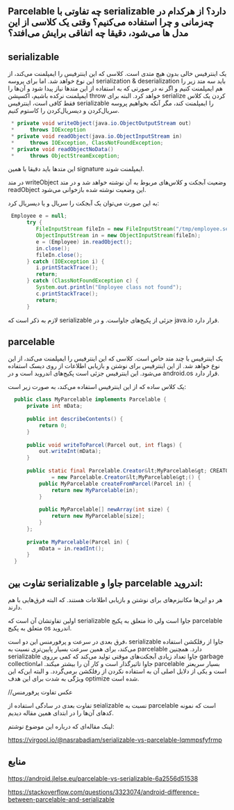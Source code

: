 Parcelable چه تفاوتی با serializable دارد؟ از هرکدام در چه‌زمانی و چرا استفاده می‌کنیم؟ وقتی یک کلاسی از این مدل ها می‌شود، دقیقا چه اتفاقی برایش می‌افتد؟
---




serializable
---
  
یک اینترفیس خالی بدون هیچ متدی است. کلاسی که این اینترفیس را ایمپلمنت می‌کند، از این نوع خواهد شد. اما برای پروسه serialization & deserialization باید سه متد زیر را هم ایمپلمنت کنیم و اگر نه در صورتی که به استفاده از این متد‌ها نیاز پیدا شود و آن‌ها را ایمپلمنت نرکده باشیم، اکسپشن throw خواهد کرد.
البته برای serialize کردن یک کلاس فقط کافی است، اینترفیس serializable را ایمپلمنت کند، مگر آنکه بخواهیم پروسه سریال‌کردن و دیسریال‌کردن را کاستوم کنیم.



```java
 * private void writeObject(java.io.ObjectOutputStream out)
 *     throws IOException
 * private void readObject(java.io.ObjectInputStream in)
 *     throws IOException, ClassNotFoundException;
 * private void readObjectNoData()
 *     throws ObjectStreamException;
```

این متدها باید دقیقا با همین signature  ایمپلمنت شوند.

در متد writeObject  وضعیت آبجکت و کلاس‌های مربوط به آن نوشته خواهد شد و در متد readObject  این وضعیت نوشته شده بازخوانی می‌شود.


به این صورت می‌توان یک آبجکت را سریال و یا دیسریال کرد: 
```java
 Employee e = null;
      try {
         FileInputStream fileIn = new FileInputStream("/tmp/employee.ser");
         ObjectInputStream in = new ObjectInputStream(fileIn);
         e = (Employee) in.readObject();
         in.close();
         fileIn.close();
      } catch (IOException i) {
         i.printStackTrace();
         return;
      } catch (ClassNotFoundException c) {
         System.out.println("Employee class not found");
         c.printStackTrace();
         return;
      }
```
لازم به ذکر است که serializable جزئی از پکیج‌های جاواست. و در java.io  قرار دارد.


parcelable
---


یک اینترفیس با چند متد خاص است. کلاسی که این اینترفیس را ایمپلمنت می‌کند، از این نوع خواهد شد. از این اینترفیس برای نوشتن و بازیابی اطلاعات از روی دیسک استفاده می‌شود.
این اینترفیس جزئی است پکیج‌های اندروید است و در android.os  قرار دارد. 

یک کلاس ساده که از این اینترفیس استفاده می‌کند، به صورت زیر است:
```java
  public class MyParcelable implements Parcelable {
      private int mData;
 
      public int describeContents() {
          return 0;
      }
 
      public void writeToParcel(Parcel out, int flags) {
          out.writeInt(mData);
      }
 
      public static final Parcelable.Creator&lt;MyParcelable&gt; CREATOR
              = new Parcelable.Creator&lt;MyParcelable&gt;() {
          public MyParcelable createFromParcel(Parcel in) {
              return new MyParcelable(in);
          }
 
          public MyParcelable[] newArray(int size) {
              return new MyParcelable[size];
          }
      };
      
      private MyParcelable(Parcel in) {
          mData = in.readInt();
      }
  }
```



تفاوت بین serializable جاوا و parcelable اندروید:
---
هر دو این‌ها مکانیزم‌های برای نوشتن و بازیابی اطلاعات هستند. که البته فرق‌هایی با هم دارند.

اولین تفاوتشان آن است که serializable متعلق به پکیج io جاوا است ولی parcelable متعلق به پکیج os اندروید.

فرق بعدی در سرعت و پرفورمنس این دو است، serializable  جاوا از رفلکشن استفاده می‌کند، برای همین سرعت بسیار پایین‌تری نسبت به parcelable  دارد. همچنین serializable جاوا تعداد زیادی آبجکت‌های موقتی تولید می‌کند که کمی برروی garbage collectionجاوا تاثیرگذار است و کار آن را بیشتر میکند. اما parcelable  بسیار سریعتر است و یکی از دلایل اصلی آن به استفاده نکردن از رفلکشن برمی‌گردد. و البته این‌که این ویژگی به شدت برای این هدف optimize شده است.
 

//عکس تفاوت پرفورمنس

تفاوت بعدی در سادگی استفاده از seializable نسبت به parcelable است که نمونه کدهای آن‌ها را در ابتدای همین مقاله دیدیم.
 




لینک مقاله‌ای که درباره این موضوع نوشتم:

https://virgool.io/@nasrabadiam/serializable-vs-parcelable-lqmmpsfyfrmp



منابع
---

https://android.jlelse.eu/parcelable-vs-serializable-6a2556d51538

https://stackoverflow.com/questions/3323074/android-difference-between-parcelable-and-serializable

